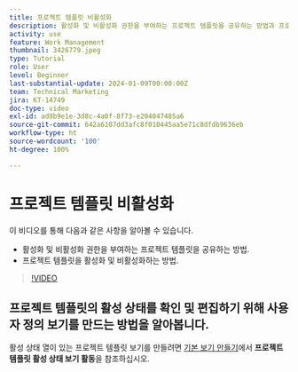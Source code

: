 ```yaml
---
title: 프로젝트 템플릿 비활성화
description: 활성화 및 비활성화 권한을 부여하는 프로젝트 템플릿을 공유하는 방법과 프로젝트 템플릿을 활성화 및 비활성화하는 방법을 알아봅니다.
activity: use
feature: Work Management
thumbnail: 3426779.jpeg
type: Tutorial
role: User
level: Beginner
last-substantial-update: 2024-01-09T00:00:00Z
team: Technical Marketing
jira: KT-14749
doc-type: video
exl-id: ad9b9e1e-3d8c-4a0f-8f73-e204047485a6
source-git-commit: 642a6107dd3afc8f010445aa5e71c8dfdb9636eb
workflow-type: ht
source-wordcount: '100'
ht-degree: 100%

---
```


# 프로젝트 템플릿 비활성화

이 비디오를 통해 다음과 같은 사항을 알아볼 수 있습니다.

* 활성화 및 비활성화 권한을 부여하는 프로젝트 템플릿을 공유하는 방법.
* 프로젝트 템플릿을 활성화 및 비활성화하는 방법.

>[!VIDEO](https://video.tv.adobe.com/v/3426779/?quality=12&learn=on)

## 프로젝트 템플릿의 활성 상태를 확인 및 편집하기 위해 사용자 정의 보기를 만드는 방법을 알아봅니다.

활성 상태 열이 있는 프로젝트 템플릿 보기를 만들려면 [기본 보기 만들기](https://experienceleague.adobe.com/docs/workfront-learn/tutorials-workfront/reporting/basic-reporting/create-a-basic-view.html?lang=ko-KR)에서 **프로젝트 템플릿 활성 상태 보기 활동**&#x200B;을 참조하십시오.
